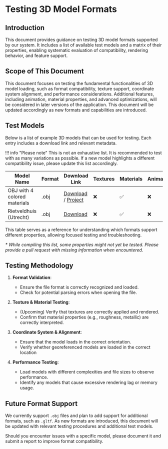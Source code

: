 ﻿# Testing 3D Model Formats

## Introduction

This document provides guidance on testing 3D model formats supported by our system. It includes a list of available
test models and a matrix of their properties, enabling systematic evaluation of compatibility, rendering behavior, and
feature support.

## Scope of This Document

This document focuses on testing the fundamental functionalities of 3D model loading, such as format compatibility,
texture support, coordinate system alignment, and performance considerations. Additional features, including animation,
material properties, and advanced optimizations, will be considered in later versions of the application. This document
will be updated accordingly as new formats and capabilities are introduced.

## Test Models

Below is a list of example 3D models that can be used for testing. Each entry includes a download link and relevant
metadata.

!!! info "Please note"
This is not an exhaustive list. It is recommended to test with as many variations as possible. If a new model highlights
a different compatibility issue, please update this list accordingly.

| Model Name                   | Format | Download Link                                                                       | Textures | Materials | Animation | Coordinate System | File Size |
|------------------------------|--------|-------------------------------------------------------------------------------------|----------|-----------|-----------|-------------------|-----------|
| OBJ with 4 colored materials | .obj   | [Download](models/colored-materials.zip) / [Project](models/colored-materials.nl3d) | ❌        | ✅         | ❌         | Local             | XX MB     |
| Rietveldhuis (Utrecht)       | .obj   | [Download](models/rietveldhuis.zip)                                                 | ❌        | ✅         | ❌         | EPSG:28992 (RD)   | XX MB     |

This table serves as a reference for understanding which formats support different properties, allowing focused testing
and troubleshooting.

*\* While compiling this list, some properties might not yet be tested. Please provide a pull request with missing
information when encountered.*

## Testing Methodology

1. **Format Validation**:
    - Ensure the file format is correctly recognized and loaded.
    - Check for potential parsing errors when opening the file.

2. **Texture & Material Testing**:
    - (Upcoming) Verify that textures are correctly applied and rendered.
    - Confirm that material properties (e.g., roughness, metallic) are correctly interpreted.

3. **Coordinate System & Alignment**:
    - Ensure that the model loads in the correct orientation.
    - Verify whether georeferenced models are loaded in the correct location

4. **Performance Testing**:
    - Load models with different complexities and file sizes to observe performance.
    - Identify any models that cause excessive rendering lag or memory usage.

## Future Format Support

We currently support `.obj` files and plan to add support for additional formats, such as `.gltf`. As new formats are
introduced, this document will be updated with relevant testing procedures and additional test models.

Should you encounter issues with a specific model, please document it and submit a report to improve format
compatibility.
